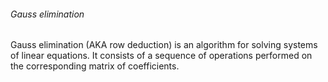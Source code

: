 ###### Gauss elimination
Gauss elimination (AKA row deduction) is an algorithm for solving systems of linear equations. It consists of a sequence of operations performed on the corresponding matrix of coefficients. 
